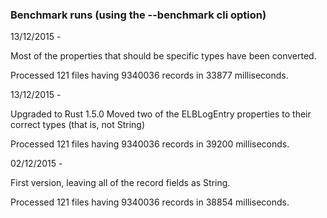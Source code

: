 ### Benchmark runs (using the --benchmark cli option)

13/12/2015 -

Most of the properties that should be specific types have been converted.

Processed 121 files having 9340036 records in 33877 milliseconds.

13/12/2015 -

Upgraded to Rust 1.5.0
Moved two of the ELBLogEntry properties to their correct types (that is, not String)

Processed 121 files having 9340036 records in 39200 milliseconds.

02/12/2015 -

First version, leaving all of the record fields as String.

Processed 121 files having 9340036 records in 38854 milliseconds.
